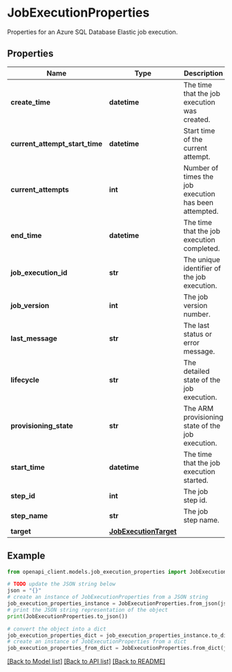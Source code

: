 # JobExecutionProperties

Properties for an Azure SQL Database Elastic job execution.

## Properties

Name | Type | Description | Notes
------------ | ------------- | ------------- | -------------
**create_time** | **datetime** | The time that the job execution was created. | [optional] [readonly] 
**current_attempt_start_time** | **datetime** | Start time of the current attempt. | [optional] [readonly] 
**current_attempts** | **int** | Number of times the job execution has been attempted. | [optional] 
**end_time** | **datetime** | The time that the job execution completed. | [optional] [readonly] 
**job_execution_id** | **str** | The unique identifier of the job execution. | [optional] [readonly] 
**job_version** | **int** | The job version number. | [optional] [readonly] 
**last_message** | **str** | The last status or error message. | [optional] [readonly] 
**lifecycle** | **str** | The detailed state of the job execution. | [optional] [readonly] 
**provisioning_state** | **str** | The ARM provisioning state of the job execution. | [optional] [readonly] 
**start_time** | **datetime** | The time that the job execution started. | [optional] [readonly] 
**step_id** | **int** | The job step id. | [optional] [readonly] 
**step_name** | **str** | The job step name. | [optional] [readonly] 
**target** | [**JobExecutionTarget**](JobExecutionTarget.md) |  | [optional] 

## Example

```python
from openapi_client.models.job_execution_properties import JobExecutionProperties

# TODO update the JSON string below
json = "{}"
# create an instance of JobExecutionProperties from a JSON string
job_execution_properties_instance = JobExecutionProperties.from_json(json)
# print the JSON string representation of the object
print(JobExecutionProperties.to_json())

# convert the object into a dict
job_execution_properties_dict = job_execution_properties_instance.to_dict()
# create an instance of JobExecutionProperties from a dict
job_execution_properties_from_dict = JobExecutionProperties.from_dict(job_execution_properties_dict)
```
[[Back to Model list]](../README.md#documentation-for-models) [[Back to API list]](../README.md#documentation-for-api-endpoints) [[Back to README]](../README.md)


